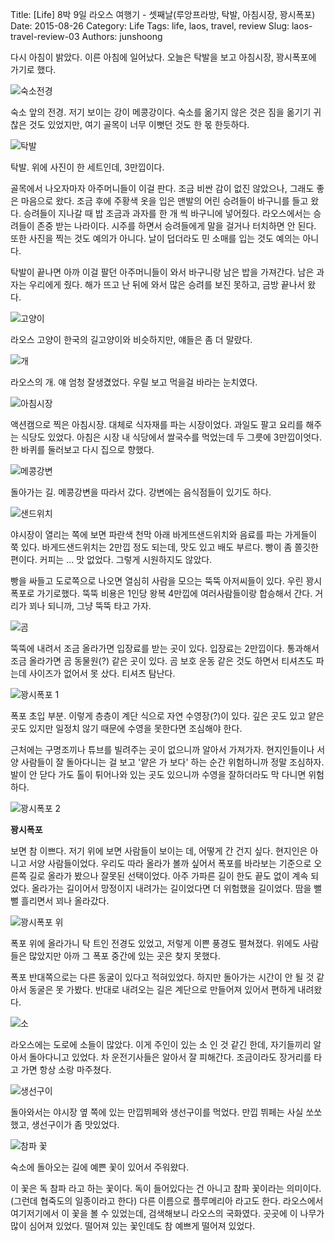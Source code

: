 Title: [Life] 8박 9일 라오스 여행기 - 셋째날(루앙프라방, 탁발, 아침시장, 꽝시폭포)
Date: 2015-08-26
Category: Life
Tags: life, laos, travel, review
Slug: laos-travel-review-03
Authors: junshoong

다시 아침이 밝았다. 이른 아침에 일어났다. 오늘은 탁발을 보고 아침시장, 꽝시폭포에 가기로 했다.


![숙소전경](/images/2015-08-26/laos03-01.jpg)

숙소 앞의 전경. 저기 보이는 강이 메콩강이다. 숙소를 옮기지 않은 것은 짐을 옮기기 귀찮은 것도 있었지만, 여기 골목이 너무 이뻣던 것도 한 몫 한듯하다.

![탁발](/images/2015-08-26/laos03-02.jpg)

탁발. 위에 사진이 한 세트인데, 3만낍이다.

골목에서 나오자마자 아주머니들이 이걸 판다. 조금 비싼 감이 없진 않았으나, 그래도 좋은 마음으로 왔다. 조금 후에 주황색 옷을 입은 맨발의 어린 승려들이 바구니를 들고 왔다. 승려들이 지나갈 때 밥 조금과 과자를 한 개 씩 바구니에 넣어줬다. 라오스에서는 승려들이 존중 받는 나라이다. 시주를 하면서 승려들에게 말을 걸거나 터치하면 안 된다. 또한 사진을 찍는 것도 예의가 아니다. 날이 덥더라도 민 소매를 입는 것도 예의는 아니다.

탁발이 끝나면 아까 이걸 팔던 아주머니들이 와서 바구니랑 남은 밥을 가져간다. 남은 과자는 우리에게 줬다. 해가 뜨고 난 뒤에 와서 많은 승려를 보진 못하고, 금방 끝나서 왔다.

![고양이](/images/2015-08-26/laos03-03.jpg)

라오스 고양이 한국의 길고양이와 비슷하지만, 얘들은 좀 더 말랐다.


![개](/images/2015-08-26/laos03-04.jpg)

라오스의 개. 얘 엄청 잘생겼었다. 우릴 보고 먹을걸 바라는 눈치였다.

![아침시장](/images/2015-08-26/laos03-05.jpg)

액션캠으로 찍은 아침시장. 대체로 식자재를 파는 시장이었다. 과일도 팔고 요리를 해주는 식당도 있었다. 아침은 시장 내 식당에서 쌀국수를 먹었는데 두 그릇에 3만낍이엇다. 한 바퀴를 둘러보고 다시 집으로 향했다.

![메콩강변](/images/2015-08-26/laos03-06.jpg)


돌아가는 길. 메콩강변을 따라서 갔다. 강변에는 음식점들이 있기도 하다.

![샌드위치](/images/2015-08-26/laos03-07.jpg)


야시장이 열리는 쪽에 보면 파란색 천막 아래 바게뜨샌드위치와 음료를 파는 가게들이 쭉 있다. 바게드샌드위치는 2만낍 정도 되는데, 맛도 있고 배도 부르다. 빵이 좀 쫄깃한 편이다. 커피는 ... 맛 없었다. 그렇게 시원하지도 않았다.

빵을 싸들고 도로쪽으로 나오면 열심히 사람을 모으는 뚝뚝 아저씨들이 있다. 우린 꽝시폭포로 가기로했다. 뚝뚝 비용은 1인당 왕복 4만낍에 여러사람들이랑 합승해서 간다. 거리가 꾀나 되니까, 그냥 뚝뚝 타고 가자.

![곰](/images/2015-08-26/laos03-08.jpg)


뚝뚝에 내려서 조금 올라가면 입장료를 받는 곳이 있다. 입장료는 2만낍이다. 통과해서 조금 올라가면 곰 동물원(?) 같은 곳이 있다. 곰 보호 운동 같은 것도 하면서 티셔츠도 파는데 사이즈가 없어서 못 샀다. 티셔츠 탐난다.

![꽝시폭포 1](/images/2015-08-26/laos03-09.jpg)


폭포 초입 부분. 이렇게 층층이 계단 식으로 자연 수영장(?)이 있다. 깊은 곳도 있고 얕은 곳도 있지만 일정치 않기 때문에 수영을 못한다면 조심해야 한다.

근처에는 구명조끼나 튜브를 빌려주는 곳이 없으니까 알아서 가져가자. 현지인들이나 서양 사람들이 잘 돌아다니는 걸 보고 '얕은 가 보다' 하는 순간 위험하니까 정말 조심하자. 발이 안 닫다 가도 톨이 튀어나와 있는 곳도 있으니까 수영을 잘하더라도 막 다니면 위험하다.

![꽝시폭포 2](/images/2015-08-26/laos03-10.jpg)


**꽝시폭포**

보면 참 이쁘다. 저기 위에 보면 사람들이 보이는 데, 어떻게 간 건지 싶다. 현지인은 아니고 서양 사람들이었다. 우리도 따라 올라가 볼까 싶어서 폭포를 바라보는 기준으로 오른쪽 길로 올라가 봤으나 잘못된 선택이었다. 아주 가파른 길이 한도 끝도 없이 계속 되었다. 올라가는 길이어서 망정이지 내려가는 길이었다면 더 위험했을 길이었다. 땀을 뻘뻘 흘리면서 꾀나 올라갔다.


![꽝시폭포 위](/images/2015-08-26/laos03-11.jpg)


폭포 위에 올라가니 탁 트인 전경도 있었고, 저렇게 이쁜 풍경도 펼쳐졌다. 위에도 사람들은 많았지만 아까 그 폭포 중간에 있는 곳은 찾지 못했다.

폭포 반대쪽으로는 다른 동굴이 있다고 적혀있었다. 하지만 돌아가는 시간이 안 될 것 같아서 동굴은 못 가봤다. 반대로 내려오는 길은 계단으로 만들어져 있어서 편하게 내려왔다.

![소](/images/2015-08-26/laos03-12.jpg)


라오스에는 도로에 소들이 많았다. 이게 주인이 있는 소 인 것 같긴 한데, 자기들끼리 알아서 돌아다니고 있었다. 차 운전기사들은 알아서 잘 피해간다. 조금이라도 장거리를 타고 가면 항상 소랑 마주쳤다.


![생선구이](/images/2015-08-26/laos03-13.jpg)

돌아와서는 야시장 옆 쪽에 있는 만낍뷔페와 생선구이를 먹었다. 만낍 뷔페는 사실 쏘쏘했고, 생선구이가 좀 맛있었다.


![참파 꽃](/images/2015-08-26/laos03-14.jpg)


숙소에 돌아오는 길에 예쁜 꽃이 있어서 주워왔다.

이 꽃은 독 참파 라고 하는 꽃이다. 독이 들어있다는 건 아니고 참파 꽃이라는 의미이다.(그런데 협죽도의 일종이라고 한다) 다른 이름으로 플루메리아 라고도 한다. 라오스에서 여기저기에서 이 꽃을 볼 수 있었는데, 검색해보니 라오스의 국화였다. 곳곳에 이 나무가 많이 심어져 있었다. 떨어져 있는 꽃인데도 참 예쁘게 떨어져 있었다.
